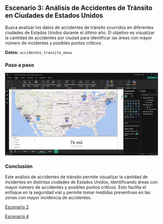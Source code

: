 ## Escenario 3: Análisis de Accidentes de Tránsito en Ciudades de Estados Unidos

Busca analizar los datos de accidentes de tránsito ocurridos en diferentes ciudades de Estados Unidos durante el último año. El objetivo es visualizar la cantidad de accidentes por ciudad para identificar las áreas con mayor número de incidentes y posibles puntos críticos.

**Datos:** `accidentes_transito_eeuu`

### Paso a paso

![Captura de pantalla del escenario 3 en Power BI](lab19_3.png)

### Conclusión

Este análisis de accidentes de tránsito permite visualizar la cantidad de incidentes en distintas ciudades de Estados Unidos, identificando áreas con mayor número de accidentes y posibles puntos críticos. Esto facilita el enfoque en la seguridad vial y permite tomar medidas preventivas en las zonas con mayor incidencia de accidentes.

[Escenario 2](../lab19_2)

[Escenario 4](../lab19_4)
